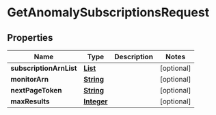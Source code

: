 

# GetAnomalySubscriptionsRequest


## Properties

| Name | Type | Description | Notes |
|------------ | ------------- | ------------- | -------------|
|**subscriptionArnList** | [**List**](List.md) |  |  [optional] |
|**monitorArn** | [**String**](String.md) |  |  [optional] |
|**nextPageToken** | [**String**](String.md) |  |  [optional] |
|**maxResults** | [**Integer**](Integer.md) |  |  [optional] |



